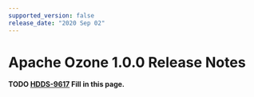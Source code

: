 ```yaml
---
supported_version: false
release_date: "2020 Sep 02"
---
```


# Apache Ozone 1.0.0 Release Notes

**TODO [HDDS-9617](https://issues.apache.org/jira/browse/HDDS-9617) Fill in this page.**
